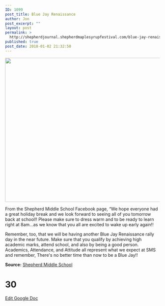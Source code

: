 ```yaml
---
ID: 1099
post_title: Blue Jay Renaissance
author: Jon
post_excerpt: ""
layout: post
permalink: >
  http://shepherdjournal.shepherdmaplesyrupfestival.com/blue-jay-renaissance
published: true
post_date: 2018-01-02 21:32:50
---
```

<img title="" src="http://shepherdjournal.shepherdmaplesyrupfestival.com/wp-content/uploads/2018/01/null-9.png" alt="" width="624" height="468" />

From the Shepherd Middle School Facebook page, “We hope everyone had a great holiday break and we look forward to seeing all of you tomorrow back at school!! Please make sure to dress warm and to be ready to learn right at 8am...as we know that you all are excited to wake up early again!!

Remember, too, that we will be having another Blue Jay Renaissance rally day in the near future. Make sure that you qualify by achieving high academic marks, attend school, and also by being a good person. Academics, Attendance, and Attitude all represent what we expect at SMS and remember, There's no better time than now to be a Blue Jay!!

<b>Source:</b> <a href="https://www.facebook.com/groups/tsjeducation/permalink/2420052174886688/">Shepherd Middle School</a>

# 30 #

<a href="https://docs.google.com/document/d/1nna1G_AFmf1RXLxmMFgaX_Hj_GNMJRNlOxNcWS7oaoE/edit?usp=sharing">Edit Google Doc</a>